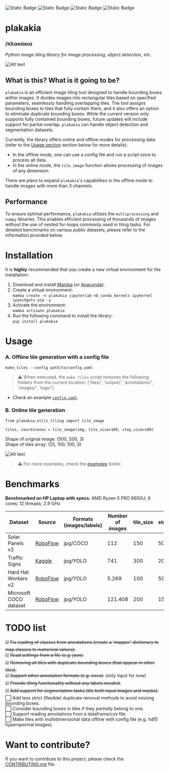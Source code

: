 ![Static Badge](https://badgen.net/github/release/kalfasyan/plakakia)
![Static Badge](https://badgen.net/github/license/kalfasyan/plakakia)
![Static Badge](https://badgen.net/github/stars/kalfasyan/plakakia)
![Static Badge](https://badgen.net/github/open-issues/kalfasyan/plakakia)

# plakakia 
### /πλακάκια  
*Python image tiling library for image processing, object detection, etc.*
    
![Alt text](logo/logo.png?raw=true "This is a \"plakaki\", meaning tile in Greek.")  

## What is this? What is it going to be?
`plakakia` is an efficient image tiling tool designed to handle bounding boxes within images. It divides images into rectangular tiles based on specified parameters, seamlessly handling overlapping tiles. The tool assigns bounding boxes to tiles that fully contain them, and it also offers an option to eliminate duplicate bounding boxes. While the current version only supports fully contained bounding boxes, future updates will include support for partial overlap.  `plakakia` can handle object detection and segmentation datasets.  
  
Currently, the library offers online and offline modes for processing data (refer to the [Usage section](https://github.com/kalfasyan/plakakia#usage) section below for more details):  

- In the offline mode, one can use a config file and run a script once to process all data.
- In the online mode, the `tile_image` function allows processing of images of any dimension.

There are plans to expand `plakakia`'s capabilities in the offline mode to handle images with more than 3 channels.
  
## Performance
To ensure optimal performance, `plakakia` utilizes the `multiprocessing` and `numpy` libraries. This enables efficient processing of thousands of images without the use of nested for-loops commonly used in tiling tasks. For detailed benchmarks on various public datasets, please refer to the information provided below.

  
# Installation

It is **highly** recommended that you create a new virtual environment for the installation:    
 1. Download and install [Mamba](https://mamba.readthedocs.io/en/latest/installation.html) (or [Anaconda](https://www.anaconda.com/products/distribution)). 
 2. Create a virtual environment:  
 `mamba create -n plakakia jupyterlab nb_conda_kernels ipykernel ipywidgets pip -y`  
 3. Activate the environment:  
 `mamba activate plakakia`
4. Run the following command to install the library:  
`pip install plakakia`  

# Usage

### A. Offline tile generation with a config file
    
`make_tiles --config path/to/config.yaml`  
  > ⚠️ When executed, the `make_tiles` script removes the following folders from the current location: ['tiles/', 'output/', 'annotations/', 'images/', 'logs/']
-    Check an example [`config.yaml`](plakakia/config.yaml).  
  
  
### B. Online tile generation
  
```
from plakakia.utils_tiling import tile_image

tiles, coordinates = tile_image(img, tile_size=100, step_size=100)
```
Shape of original image: (500, 500, 3)  
Shape of tiles array: (25, 100, 100, 3)  
  
![Alt text](logo/tiles.png?raw=true "The result of the tiling process.")  
  

> ⚠️ For more examples, check the [examples](examples/) folder.   
    
# Benchmarks

**Benchmarked on HP Laptop with specs**: AMD Ryzen 5 PRO 6650U; 6 cores; 12 threads; 2.9 GHz

| Dataset | Source | Formats (images/labels) | Number of images | tile_size | step_size | tiles generated | plakakia performance |
| ------------- | ------------- | ------------- | ------------- | ------------- | ------------- | ------------- | ------------- |
| Solar Panels v2  | [RoboFlow](https://universe.roboflow.com/roboflow-100/solar-panels-taxvb/dataset/2) | jpg/COCO | 112  | 150 | 50 | 3.075 | 1,11 sec | 
| Traffic Signs  | [Kaggle](https://www.kaggle.com/datasets/valentynsichkar/traffic-signs-dataset-in-yolo-format) | jpg/YOLO | 741  | 300 | 200 | 1.695 | 2,8 sec | 
| Hard Hat Workers v2  | [RoboFlow](https://public.roboflow.com/object-detection/hard-hat-workers/2) | jpg/YOLO | 5.269 | 100 | 50 | 21.678 | 6,94 sec| 
| Microsoft COCO dataset  | [RoboFlow](https://public.roboflow.com/object-detection/microsoft-coco-subset) | jpg/YOLO | 121.408 | 200 | 150 | 177.039 | 3 min 4 sec| 

# TODO list
  
 ☑️ ~~Fix reading of classes from annotations (create a 'mapper' dictionary to map classes to numerical values).~~  
 ☑️ ~~Read settings from a file (e.g. json).~~  
 ☑️ ~~Removing all tiles with duplicate bounding boxes (that appear in other tiles).~~  
 ☑️ ~~Support other annotation formats (e.g. coco).~~ (only input for now)  
 ☑️ ~~Provide tiling functionality without any labels needed.~~  
 ☑️ ~~Add support for segmentation tasks (tile both input images and masks).~~  
 ⬜️ Add less strict (flexible) duplicate removal methods to avoid missing bounding boxes.  
 ⬜️ Consider bounding boxes in tiles if they *partially* belong to one.  
 ⬜️ Support reading annotations from a dataframe/csv file.  
 ⬜️ Make tiles with multidimensional data offline with config file (e.g. hdf5 hyperspectral images).  
   
  
# Want to contribute?
If you want to contribute to this project, please check the [CONTRIBUTING.md](CONTRIBUTING.md) file.
